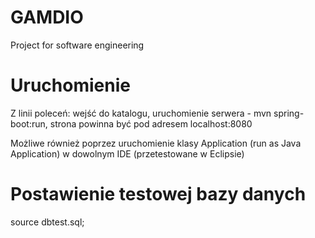 # GAMDIO
Project for software engineering

# Uruchomienie
Z linii poleceń: wejść do katalogu, uruchomienie serwera - mvn spring-boot:run, strona powinna być pod adresem localhost:8080

Możliwe również poprzez uruchomienie klasy Application (run as Java Application) w dowolnym IDE (przetestowane w Eclipsie)

# Postawienie testowej bazy danych

source dbtest.sql;
